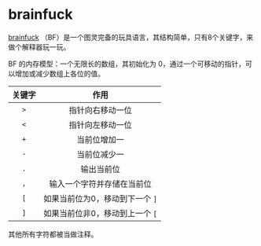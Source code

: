 # brainfuck

[brainfuck](https://esolangs.org/wiki/Brainfuck) （BF）是一个图灵完备的玩具语言，其结构简单，只有8个关键字，来做个解释器玩一玩。

BF 的内存模型：一个无限长的数组，其初始化为 0，通过一个可移动的指针，可以增加或减少数组上各位的值。

| 关键字 | 作用  |
| :----: | :---: |
| `>` | 指针向右移动一位 |
| `<` | 指针向左移动一位 |
| `+` | 当前位增加一 |
| `-` | 当前位减少一 |
| `.` | 输出当前位 |
| `,` | 输入一个字符并存储在当前位 |
| `[` | 如果当前位为0，移动到下一个 `]` |
| `]` | 如果当前位非0，移动到上一个 `[` |

其他所有字符都被当做注释。
